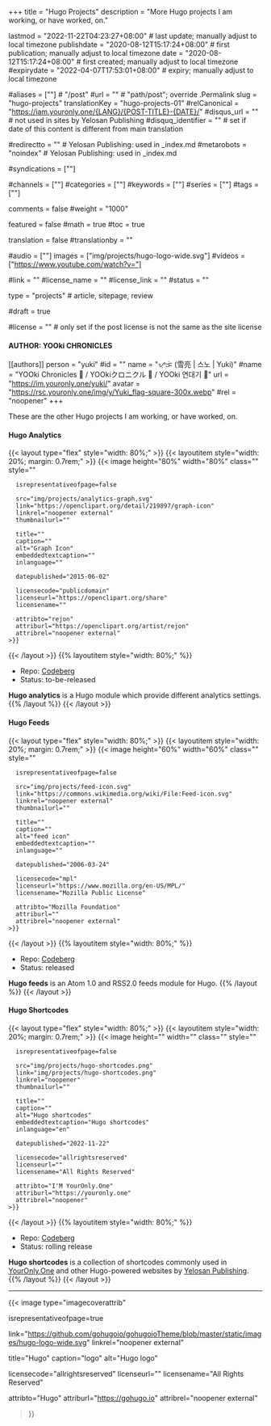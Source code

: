 +++
title = "Hugo Projects"
description = "More Hugo projects I am working, or have worked, on."

lastmod = "2022-11-22T04:23:27+08:00"                 # last update; manually adjust to local timezone
publishdate = "2020-08-12T15:17:24+08:00"             # first publication; manually adjust to local timezone
date = "2020-08-12T15:17:24+08:00"                    # first created; manually adjust to local timezone
#expirydate = "2022-04-07T17:53:01+08:00"              # expiry; manually adjust to local timezone

#aliases = [""]                                        # "/post"
#url = ""                                              # "path/post"; override .Permalink
slug = "hugo-projects"
translationKey = "hugo-projects-01"
#relCanonical = "https://iam.youronly.one/{LANG}/{POST-TITLE}-{DATE}/"
#disqus_url = ""                                       # not used in sites by Yelosan Publishing
#disquq_identifier = ""                                # set if date of this content is different from main translation

#redirectto = ""                                       # Yelosan Publishing: used in _index.md
#metarobots = "noindex"                                # Yelosan Publishing: used in _index.md

#syndications = [""]

#channels = [""]
#categories = [""]
#keywords = [""]
#series = [""]
#tags = [""]

comments = false
#weight = "1000"

featured = false
#math = true
#toc = true

translation = false
#translationby = ""

#audio = [""]
images = ["img/projects/hugo-logo-wide.svg"]
#videos = ["https://www.youtube.com/watch?v="]

#link = ""
#license_name = ""
#license_link = ""
#status = ""

type = "projects"                                             # article, sitepage, review

#draft = true

#license = ""                                          # only set if the post license is not the same as the site license

#### AUTHOR: YOOki CHRONICLES ####
[[authors]]
  person = "yuki"
  #id = ""
  name = "ᜌᜓᜃᜒ (雪亮 | 스노 | Yuki)"
  #name = "YOOki Chronicles 📜 / YOOkiクロニクル 📜 / YOOki 연대기 📜"
  url = "https://im.youronly.one/yuki/"
  avatar = "https://rsc.youronly.one/img/y/Yuki_flag-square-300x.webp"
  #rel = "noopener"
+++

These are the other Hugo projects I am working, or have worked, on.

#### Hugo Analytics

{{< layout type="flex" style="width: 80%;" >}}
  {{< layoutitem style="width: 20%; margin: 0.7rem;" >}}
    {{< image
      height="80%"
      width="80%"
      class=""
      style=""

      isrepresentativeofpage=false

      src="img/projects/analytics-graph.svg"
      link="https://openclipart.org/detail/219897/graph-icon"
      linkrel="noopener external"
      thumbnailurl=""

      title=""
      caption=""
      alt="Graph Icon"
      embeddedtextcaption=""
      inlanguage=""

      datepublished="2015-06-02"

      licensecode="publicdomain"
      licenseurl="https://openclipart.org/share"
      licensename=""

      attribto="rejon"
      attriburl="https://openclipart.org/artist/rejon"
      attribrel="noopener external"
    >}}
  {{< /layout >}}
  {{% layoutitem style="width: 80%;" %}}

- Repo: [Codeberg](https://codeberg.org/yelosan/hugo-analytics)
- Status: to-be-released

**Hugo analytics** is a Hugo module which provide different analytics settings.
  {{% /layout %}}
{{< /layout >}}

#### Hugo Feeds

{{< layout type="flex" style="width: 80%;" >}}
  {{< layoutitem style="width: 20%; margin: 0.7rem;" >}}
    {{< image
      height="60%"
      width="60%"
      class=""
      style=""

      isrepresentativeofpage=false

      src="img/projects/feed-icon.svg"
      link="https://commons.wikimedia.org/wiki/File:Feed-icon.svg"
      linkrel="noopener external"
      thumbnailurl=""

      title=""
      caption=""
      alt="feed icon"
      embeddedtextcaption=""
      inlanguage=""

      datepublished="2006-03-24"

      licensecode="mpl"
      licenseurl="https://www.mozilla.org/en-US/MPL/"
      licensename="Mozilla Public License"

      attribto="Mozilla Foundation"
      attriburl=""
      attribrel="noopener external"
    >}}
  {{< /layout >}}
  {{% layoutitem style="width: 80%;" %}}

- Repo: [Codeberg](https://codeberg.org/yelosan/hugo-feeds)
- Status: released

**Hugo feeds** is an Atom 1.0 and RSS2.0 feeds module for Hugo.
  {{% /layout %}}
{{< /layout >}}

#### Hugo Shortcodes

{{< layout type="flex" style="width: 80%;" >}}
  {{< layoutitem style="width: 20%; margin: 0.7rem;" >}}
    {{< image
      height=""
      width=""
      class=""
      style=""

      isrepresentativeofpage=false

      src="img/projects/hugo-shortcodes.png"
      link="img/projects/hugo-shortcodes.png"
      linkrel="noopener"
      thumbnailurl=""

      title=""
      caption=""
      alt="Hugo shortcodes"
      embeddedtextcaption="Hugo shortcodes"
      inlanguage="en"

      datepublished="2022-11-22"

      licensecode="allrightsreserved"
      licenseurl=""
      licensename="All Rights Reserved"

      attribto="I'M YourOnly.One"
      attriburl="https://youronly.one"
      attribrel="noopener"
    >}}
  {{< /layout >}}
  {{% layoutitem style="width: 80%;" %}}

- Repo: [Codeberg](https://codeberg.org/yelosan/hugo-shortcodes)
- Status: rolling release

**Hugo shortcodes** is a collection of shortcodes commonly used in [YourOnly.One](https://youronly.one) and other Hugo-powered websites by [Yelosan Publishing](https://yelosan.youronly.one).
  {{% /layout %}}
{{< /layout >}}

---

{{< image
  type="imagecoverattrib"

  isrepresentativeofpage=true

  link="https://github.com/gohugoio/gohugoioTheme/blob/master/static/images/hugo-logo-wide.svg"
  linkrel="noopener external"

  title="Hugo"
  caption="logo"
  alt="Hugo logo"

  licensecode="allrightsreserved"
  licenseurl=""
  licensename="All Rights Reserved"

  attribto="Hugo"
  attriburl="https://gohugo.io"
  attribrel="noopener external"
>}}

